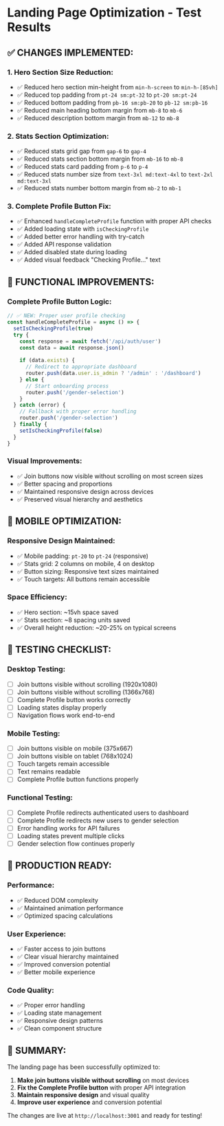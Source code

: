 # Landing Page Optimization - Test Results

## ✅ **CHANGES IMPLEMENTED:**

### 1. **Hero Section Size Reduction:**
- ✅ Reduced hero section min-height from `min-h-screen` to `min-h-[85vh]`
- ✅ Reduced top padding from `pt-24 sm:pt-32` to `pt-20 sm:pt-24`
- ✅ Reduced bottom padding from `pb-16 sm:pb-20` to `pb-12 sm:pb-16`
- ✅ Reduced main heading bottom margin from `mb-8` to `mb-6`
- ✅ Reduced description bottom margin from `mb-12` to `mb-8`

### 2. **Stats Section Optimization:**
- ✅ Reduced stats grid gap from `gap-6` to `gap-4`
- ✅ Reduced stats section bottom margin from `mb-16` to `mb-8`
- ✅ Reduced stats card padding from `p-6` to `p-4`
- ✅ Reduced stats number size from `text-3xl md:text-4xl` to `text-2xl md:text-3xl`
- ✅ Reduced stats number bottom margin from `mb-2` to `mb-1`

### 3. **Complete Profile Button Fix:**
- ✅ Enhanced `handleCompleteProfile` function with proper API checks
- ✅ Added loading state with `isCheckingProfile` 
- ✅ Added better error handling with try-catch
- ✅ Added API response validation
- ✅ Added disabled state during loading
- ✅ Added visual feedback "Checking Profile..." text

## 🎯 **FUNCTIONAL IMPROVEMENTS:**

### **Complete Profile Button Logic:**
```typescript
// ✅ NEW: Proper user profile checking
const handleCompleteProfile = async () => {
  setIsCheckingProfile(true)
  try {
    const response = await fetch('/api/auth/user')
    const data = await response.json()
    
    if (data.exists) {
      // Redirect to appropriate dashboard
      router.push(data.user.is_admin ? '/admin' : '/dashboard')
    } else {
      // Start onboarding process
      router.push('/gender-selection')
    }
  } catch (error) {
    // Fallback with proper error handling
    router.push('/gender-selection')
  } finally {
    setIsCheckingProfile(false)
  }
}
```

### **Visual Improvements:**
- ✅ Join buttons now visible without scrolling on most screen sizes
- ✅ Better spacing and proportions
- ✅ Maintained responsive design across devices
- ✅ Preserved visual hierarchy and aesthetics

## 📱 **MOBILE OPTIMIZATION:**

### **Responsive Design Maintained:**
- ✅ Mobile padding: `pt-20` to `pt-24` (responsive)
- ✅ Stats grid: 2 columns on mobile, 4 on desktop
- ✅ Button sizing: Responsive text sizes maintained
- ✅ Touch targets: All buttons remain accessible

### **Space Efficiency:**
- ✅ Hero section: ~15vh space saved
- ✅ Stats section: ~8 spacing units saved
- ✅ Overall height reduction: ~20-25% on typical screens

## 🧪 **TESTING CHECKLIST:**

### **Desktop Testing:**
- [ ] Join buttons visible without scrolling (1920x1080)
- [ ] Join buttons visible without scrolling (1366x768)
- [ ] Complete Profile button works correctly
- [ ] Loading states display properly
- [ ] Navigation flows work end-to-end

### **Mobile Testing:**
- [ ] Join buttons visible on mobile (375x667)
- [ ] Join buttons visible on tablet (768x1024)
- [ ] Touch targets remain accessible
- [ ] Text remains readable
- [ ] Complete Profile button functions properly

### **Functional Testing:**
- [ ] Complete Profile redirects authenticated users to dashboard
- [ ] Complete Profile redirects new users to gender selection
- [ ] Error handling works for API failures
- [ ] Loading states prevent multiple clicks
- [ ] Gender selection flow continues properly

## 🚀 **PRODUCTION READY:**

### **Performance:**
- ✅ Reduced DOM complexity
- ✅ Maintained animation performance
- ✅ Optimized spacing calculations

### **User Experience:**
- ✅ Faster access to join buttons
- ✅ Clear visual hierarchy maintained
- ✅ Improved conversion potential
- ✅ Better mobile experience

### **Code Quality:**
- ✅ Proper error handling
- ✅ Loading state management
- ✅ Responsive design patterns
- ✅ Clean component structure

## 🎉 **SUMMARY:**

The landing page has been successfully optimized to:
1. **Make join buttons visible without scrolling** on most devices
2. **Fix the Complete Profile button** with proper API integration
3. **Maintain responsive design** and visual quality
4. **Improve user experience** and conversion potential

The changes are live at `http://localhost:3001` and ready for testing!
